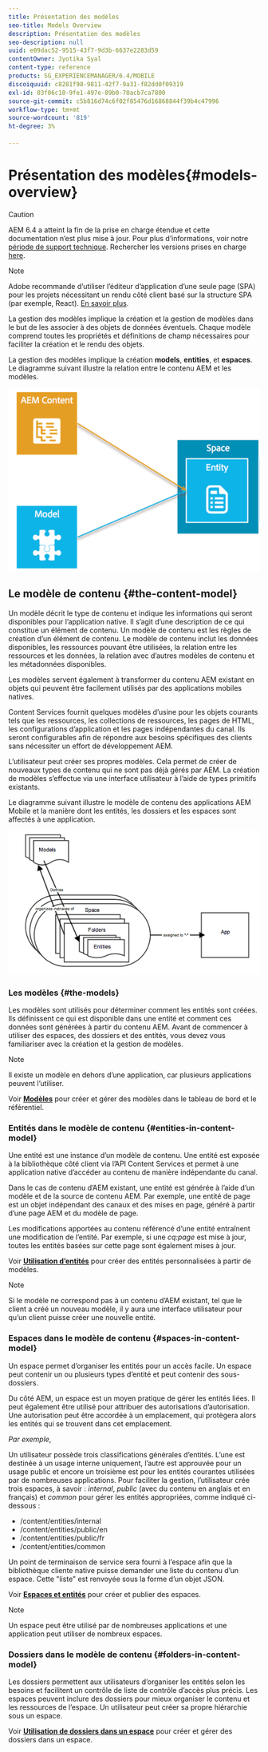 ```yaml
---
title: Présentation des modèles
seo-title: Models Overview
description: Présentation des modèles
seo-description: null
uuid: e09dac52-9515-43f7-9d3b-6637e2283d59
contentOwner: Jyotika Syal
content-type: reference
products: SG_EXPERIENCEMANAGER/6.4/MOBILE
discoiquuid: c8281f98-9811-42f7-9a31-f82dd0f09319
exl-id: 03f06c10-9fe1-497e-89b0-70acb7ca7800
source-git-commit: c5b816d74c6f02f85476d16868844f39b4c47996
workflow-type: tm+mt
source-wordcount: '819'
ht-degree: 3%

---
```


# Présentation des modèles{#models-overview}

>[!CAUTION]
>
>AEM 6.4 a atteint la fin de la prise en charge étendue et cette documentation n’est plus mise à jour. Pour plus d’informations, voir notre [période de support technique](https://helpx.adobe.com/fr/support/programs/eol-matrix.html). Rechercher les versions prises en charge [here](https://experienceleague.adobe.com/docs/?lang=fr).

>[!NOTE]
>
>Adobe recommande d’utiliser l’éditeur d’application d’une seule page (SPA) pour les projets nécessitant un rendu côté client basé sur la structure SPA (par exemple, React). [En savoir plus](/help/sites-developing/spa-overview.md).

La gestion des modèles implique la création et la gestion de modèles dans le but de les associer à des objets de données éventuels. Chaque modèle comprend toutes les propriétés et définitions de champ nécessaires pour faciliter la création et le rendu des objets.

La gestion des modèles implique la création **models**, **entities**, et **espaces**. Le diagramme suivant illustre la relation entre le contenu AEM et les modèles.

![chlimage_1-81](assets/chlimage_1-81.png)

## Le modèle de contenu {#the-content-model}

Un modèle décrit le type de contenu et indique les informations qui seront disponibles pour l’application native. Il s’agit d’une description de ce qui constitue un élément de contenu. Un modèle de contenu est les règles de création d’un élément de contenu. Le modèle de contenu inclut les données disponibles, les ressources pouvant être utilisées, la relation entre les ressources et les données, la relation avec d’autres modèles de contenu et les métadonnées disponibles.

Les modèles servent également à transformer du contenu AEM existant en objets qui peuvent être facilement utilisés par des applications mobiles natives.

Content Services fournit quelques modèles d’usine pour les objets courants tels que les ressources, les collections de ressources, les pages de HTML, les configurations d’application et les pages indépendantes du canal. Ils seront configurables afin de répondre aux besoins spécifiques des clients sans nécessiter un effort de développement AEM.

L’utilisateur peut créer ses propres modèles. Cela permet de créer de nouveaux types de contenu qui ne sont pas déjà gérés par AEM. La création de modèles s’effectue via une interface utilisateur à l’aide de types primitifs existants.

Le diagramme suivant illustre le modèle de contenu des applications AEM Mobile et la manière dont les entités, les dossiers et les espaces sont affectés à une application.

![chlimage_1-82](assets/chlimage_1-82.png)

### Les modèles {#the-models}

Les modèles sont utilisés pour déterminer comment les entités sont créées. Ils définissent ce qui est disponible dans une entité et comment ces données sont générées à partir du contenu AEM. Avant de commencer à utiliser des espaces, des dossiers et des entités, vous devez vous familiariser avec la création et la gestion de modèles.

>[!NOTE]
>
>Il existe un modèle en dehors d’une application, car plusieurs applications peuvent l’utiliser.

Voir **[Modèles](/help/mobile/administer-mobile-apps.md)** pour créer et gérer des modèles dans le tableau de bord et le référentiel.

### Entités dans le modèle de contenu {#entities-in-content-model}

Une entité est une instance d’un modèle de contenu. Une entité est exposée à la bibliothèque côté client via l’API Content Services et permet à une application native d’accéder au contenu de manière indépendante du canal.

Dans le cas de contenu d’AEM existant, une entité est générée à l’aide d’un modèle et de la source de contenu AEM. Par exemple, une entité de page est un objet indépendant des canaux et des mises en page, généré à partir d’une page AEM et du modèle de page.

Les modifications apportées au contenu référencé d’une entité entraînent une modification de l’entité. Par exemple, si une *cq:page* est mise à jour, toutes les entités basées sur cette page sont également mises à jour.

Voir **[Utilisation d’entités](/help/mobile/spaces-and-entities.md)** pour créer des entités personnalisées à partir de modèles.

>[!NOTE]
>
>Si le modèle ne correspond pas à un contenu d’AEM existant, tel que le client a créé un nouveau modèle, il y aura une interface utilisateur pour qu’un client puisse créer une nouvelle entité.

### Espaces dans le modèle de contenu {#spaces-in-content-model}

Un espace permet d’organiser les entités pour un accès facile. Un espace peut contenir un ou plusieurs types d’entité et peut contenir des sous-dossiers.

Du côté AEM, un espace est un moyen pratique de gérer les entités liées. Il peut également être utilisé pour attribuer des autorisations d’autorisation. Une autorisation peut être accordée à un emplacement, qui protègera alors les entités qui se trouvent dans cet emplacement.

*Par exemple*,

Un utilisateur possède trois classifications générales d’entités. L’une est destinée à un usage interne uniquement, l’autre est approuvée pour un usage public et encore un troisième est pour les entités courantes utilisées par de nombreuses applications. Pour faciliter la gestion, l’utilisateur crée trois espaces, à savoir : *internal*, *public* (avec du contenu en anglais et en français) et *common* pour gérer les entités appropriées, comme indiqué ci-dessous :

* /content/entities/internal
* /content/entities/public/en
* /content/entities/public/fr
* /content/entities/common

Un point de terminaison de service sera fourni à l’espace afin que la bibliothèque cliente native puisse demander une liste du contenu d’un espace. Cette &quot;liste&quot; est renvoyée sous la forme d’un objet JSON.

Voir **[Espaces et entités](/help/mobile/spaces-and-entities.md)** pour créer et publier des espaces.

>[!NOTE]
>
>Un espace peut être utilisé par de nombreuses applications et une application peut utiliser de nombreux espaces.

### Dossiers dans le modèle de contenu {#folders-in-content-model}

Les dossiers permettent aux utilisateurs d’organiser les entités selon les besoins et facilitent un contrôle de liste de contrôle d’accès plus précis. Les espaces peuvent inclure des dossiers pour mieux organiser le contenu et les ressources de l’espace. Un utilisateur peut créer sa propre hiérarchie sous un espace.

Voir **[Utilisation de dossiers dans un espace](/help/mobile/spaces-and-entities.md)** pour créer et gérer des dossiers dans un espace.
